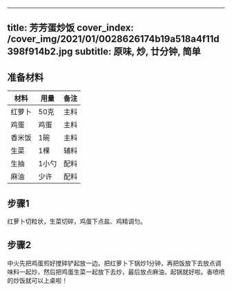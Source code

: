 
---
title: 芳芳蛋炒饭
cover_index: /cover_img/2021/01/0028626174b19a518a4f11d398f914b2.jpg
subtitle: 原味, 炒, 廿分钟, 简单
---

## 准备材料

| 材料     | 用量 | 备注|
| ------- | ----- | --- |
| 红萝卜 | 50克| 主料 |
| 鸡蛋 | 鸡蛋| 主料 |
| 香米饭 | 1碗| 主料 |
| 生菜 | 1棵| 辅料 |
| 生抽 | 1小勺| 配料 |
| 麻油 | 少许| 配料 |

## 步骤1

红萝卜切粒状，生菜切碎，鸡蛋下点盐、鸡精调匀。

## 步骤2

中火先把鸡蛋煎好搅碎铲起放一边。把红萝卜下锅炒1分钟，再把饭放下去放点调味料一起炒，然后把鸡蛋生菜一起放下去炒，最后放点麻油，起锅就好啦。香喷喷的炒饭就可以上桌啦！

